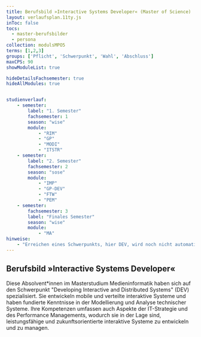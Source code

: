 ```yaml
---
title: Berufsbild »Interactive Systems Developer« (Master of Science)
layout: verlaufsplan.11ty.js
inToc: false
tocs:
  - master-berufsbilder
  - persona
collection: modulsMPO5
terms: [1,2,3]
groups: ['Pflicht', 'Schwerpunkt', 'Wahl', 'Abschluss']
maxCPS: 90
showModuleList: true

hideDetailsFachsemester: true
hideAllModules: true


studienverlauf:
    - semester:
        label: "1. Semester"
        fachsemester: 1
        season: "wise"
        module: 
            - "RIM"
            - "GP"
            - "MODI" 
            - "ITSTR"
    - semester:
        label: "2. Semester"
        fachsemester: 2
        season: "sose"
        module: 
            - "IMP"
            - "GP-DEV" 
            - "FTW"
            - "PEM"
    - semester:
        fachsemester: 3
        label: "Finales Semester"
        season: "wise"
        module: 
            - "MA"
hinweise:
    - "Erreichen eines Schwerpunkts, hier DEV, wird noch nicht automatisch geprüft"
---
```



## Berufsbild »Interactive Systems Developer«

Diese Absolvent\*innen im Masterstudium Medieninformatik haben sich auf den Schwerpunkt "Developing Interactive and Distributed Systems" (DEV) spezialisiert. Sie entwickeln mobile und verteilte interaktive Systeme und haben fundierte Kenntnisse in der Modellierung und Analyse technischer Systeme. Ihre Kompetenzen umfassen auch Aspekte der IT-Strategie und des Performance Managements, wodurch sie in der Lage sind, leistungsfähige und zukunftsorientierte interaktive Systeme zu entwickeln und zu managen.

